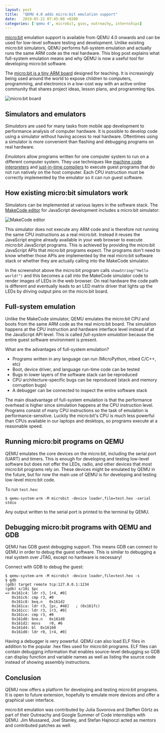 ```yaml
---
layout: post
title:  "QEMU 4.0 adds micro:bit emulation support"
date:   2019-05-21 07:45:00 +0200
categories: ['qemu 4', microbit, gsoc, outreachy, internships]
---
```

[micro:bit](http://microbit.org/) emulation support is available from QEMU 4.0
onwards and can be used for low-level software testing and development.  Unlike
existing micro:bit simulators, QEMU performs full-system emulation and actually
runs the same ARM code as the real hardware.  This blog post explains what
full-system emulation means and why QEMU is now a useful tool for developing
micro:bit software.

The [micro:bit is a tiny ARM board](https://tech.microbit.org/hardware/)
designed for teaching.  It is increasingly being used around the world to
expose children to computers, programming, and electronics in a low-cost way
with an active online community that shares project ideas, lesson plans, and
programming tips.

![micro:bit board](https://pxt.azureedge.net/blob/12e4685e5f24df67255a242bccb4d1c8e1395e5f/static/courses/csintro/making/microbit-board.png)

## Simulators and emulators
*Simulators* are used for many tasks from mobile app development to
performance analysis of computer hardware.  It is possible to develop code
using a simulator without having access to real hardware.  Oftentimes using a
simulator is more convenient than flashing and debugging programs on real
hardware.

*Emulators* allow programs written for one computer system to run on a
different computer system.  They use techniques like [machine code
interpreters](https://en.wikipedia.org/wiki/Interpreter_%28computing%29) and
[just-in-time
compilers](https://en.wikipedia.org/wiki/Just-in-time_compilation) to execute
guest programs that do not run natively on the host computer.  Each CPU
instruction must be correctly implemented by the emulator so it can run guest
software.

## How existing micro:bit simulators work
Simulators can be implemented at various layers in the software stack.  The
[MakeCode editor](https://makecode.microbit.org/#editor) for JavaScript
development includes a micro:bit simulator:

![MakeCode editor](/screenshots/makecode.png)

This simulator does not execute any ARM code and is therefore not running
the same CPU instructions as a real micro:bit.  Instead it reuses the JavaScript
engine already available in your web browser to execute micro:bit JavaScript
programs.  This is achieved by providing the micro:bit JavaScript APIs that
micro:bit programs expect.  The programs don't need to know whether those APIs
are implemented by the real micro:bit software stack or whether they are
actually calling into the MakeCode simulator.

In the screenshot above the micro:bit program calls `showString("Hello
world!")` and this becomes a call into the MakeCode simulator code to
render images of LEDs in the web browser.  On real hardware the code path is
different and eventually leads to an LED matrix driver that lights
up the LEDs by driving output pins on the micro:bit board.

## Full-system emulation
Unlike the MakeCode simulator, QEMU emulates the micro:bit CPU and boots
from the same ARM code as the real micro:bit board.  The simulation happens at
the CPU instruction and hardware interface level instead of at the JavaScript
API level.  This is called *full-system emulation* because the entire
guest software environment is present.

What are the advantages of full-system emulation?
* Programs written in any language can run (MicroPython, mbed C/C++, etc)
* Boot, device driver, and language run-time code can be tested
* Bugs in lower layers of the software stack can be reproduced
* CPU architecture-specific bugs can be reproduced (stack and memory corruption bugs)
* A debugger can be connected to inspect the entire software stack

The main disadvantage of full-system emulation is that the performance
overhead is higher since simulation happens at the CPU instruction level.
Programs consist of many CPU instructions so the task of emulation is
performance-sensitive.  Luckily the micro:bit's CPU is much less powerful than
CPUs available in our laptops and desktops, so programs execute at a reasonable
speed.

## Running micro:bit programs on QEMU
QEMU emulates the core devices on the micro:bit, including the serial port
(UART) and timers.  This is enough for developing and testing low-level
software but does not offer the LEDs, radio, and other devices that most
micro:bit programs rely on.  These devices might be emulated by QEMU in the
future, but for now the main use of QEMU is for developing and testing
low-level micro:bit code.

To run `test.hex`:
```shell
$ qemu-system-arm -M microbit -device loader,file=test.hex -serial stdio
```

Any output written to the serial port is printed to the terminal by QEMU.

## Debugging micro:bit programs with QEMU and GDB
QEMU has GDB guest debugging support.  This means GDB can connect to QEMU in
order to debug the guest software.  This is similar to debugging a real system
over JTAG, except no hardware is necessary!

Connect with GDB to debug the guest:
```
$ qemu-system-arm -M microbit -device loader,file=test.hex -s
$ gdb
(gdb) target remote tcp:127.0.0.1:1234
(gdb) x/10i $pc
=> 0x161c4:	ldr	r3, [r4, #0]
   0x161c6:	cmp	r3, #0
   0x161c8:	beq.n	0x161d2
   0x161ca:	ldr	r3, [pc, #48]	; (0x161fc)
   0x161cc:	ldr	r3, [r3, #0]
   0x161ce:	cmp	r3, #0
   0x161d0:	bne.n	0x161d8
   0x161d2:	movs	r0, #6
   0x161d4:	bl	0x16160
   0x161d8:	ldr	r0, [r4, #0]
```

Having a debugger is very powerful.  QEMU can also load ELF files in
addition to the popular .hex files used for micro:bit programs.  ELF files can
contain debugging information that enables source-level debugging so GDB can
display function and variable names as well as listing the source code instead
of showing assembly instructions.

## Conclusion
QEMU now offers a platform for developing and testing micro:bit programs.
It is open to future extension, hopefully to emulate more devices and offer
a graphical user interface.

micro:bit emulation was contributed by Julia Suvorova and Steffen Görtz as
part of their Outreachy and Google Summer of Code internships with QEMU.  Jim
Mussared, Joel Stanley, and Stefan Hajnoczi acted as mentors and contributed
patches as well.
